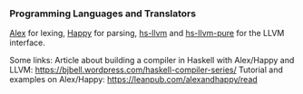 ### Programming Languages and Translators

[Alex](https://www.haskell.org/alex/) for lexing,
[Happy](https://www.haskell.org/happy/) for parsing,
[hs-llvm](https://hackage.haskell.org/package/llvm-hs) and [hs-llvm-pure](https://hackage.haskell.org/package/llvm-hs-pure) for the LLVM interface.

Some links:
Article about building a compiler in Haskell with Alex/Happy and LLVM: https://bjbell.wordpress.com/haskell-compiler-series/
Tutorial and examples on Alex/Happy: https://leanpub.com/alexandhappy/read
